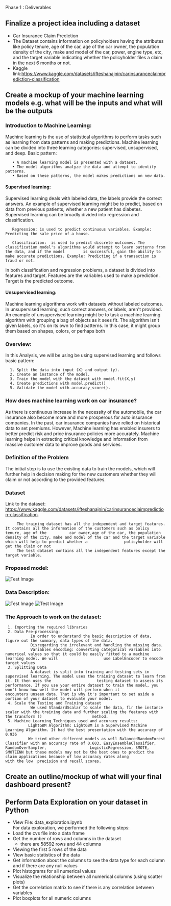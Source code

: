 Phase 1 : Deliverables

## Finalize a project idea including a dataset
-  Car Insurance Claim Prediction
-  The Dataset contains information on policyholders having the attributes like policy tenure, age of the car, age of the car owner, the population density of the city, make and model of the car, power, engine type, etc, and the target variable indicating whether the policyholder files a claim in the next 6 months or not.
-  Kaggle link:https://www.kaggle.com/datasets/ifteshanajnin/carinsuranceclaimprediction-classification

## Create a mockup of your machine learning models e.g. what will be the inputs and what will be the outputs

### Introduction to Machine Learning:

Machine learning is the use of statistical algorithms to perform tasks such as learning from data patterns and making predictions. Machine learning can be divided into three learning categories: supervised, unsupervised, and deep.
Basic pattern:

       • A machine learning model is presented with a dataset.
       • The model algorithms analyze the data and attempt to identify patterns.
       • Based on these patterns, the model makes predictions on new data.

#### Supervised learning: 
Supervised learning deals with labeled data, the labels provide the correct answers. An example of supervised learning might be to predict, based on data from previous patients, whether a new patient has diabetes. Supervised learning can be broadly divided into regression and classification.

       Regression: is used to predict continuous variables. Example: Predicting the sale price of a house.
       
       Classification:  is used to predict discrete outcomes. The classification model's algorithms would attempt to learn patterns from the data, and if the model        is successful, gain the ability to make accurate predictions. Example: Predicting if a transaction is fraud or not.
       
In both classification and regression problems, a dataset is divided into features and target. Features are the variables used to make a prediction. Target is the predicted outcome.

#### Unsupervised learning: 
Machine learning algorithms work with datasets without labeled outcomes. In unsupervised learning, such correct answers, or labels, aren't provided. An example of unsupervised learning might be to task a machine learning algorithm with grouping a bag of objects as it sees fit. The algorithm isn't given labels, so it's on its own to find patterns. In this case, it might group them based on shapes, colors, or perhaps both

### Overview:
In this Analysis, we will be using be using supervised learning and follows basic pattern:

      1. Split the data into input (X) and output (y).
      2. Create an instance of the model.
      3. Train the model with the dataset with model.fit(X,y)
      4. Create predictions with model.predict()
      5. Validate the model with accuracy_score().
    
### How does machine learning work on car insurance?
As there is continuous increase in the necessity of the automobile, the car insurance also become more and more prosperous for auto insurance companies. In the past, car insurance companies have relied on historical data to set premiums. However, Machine learning has enabled insurers to better predict risk and price insurance policies more accurately. Machine learning helps in extracting critical knowledge and information from massive customer data to improve goods and services.

### Definition of the Problem
The initial step is to use the existing data to train the models, which will further help in decision making for the new customers whether they will claim or not according to the provided features.

### Dataset

Link to the dataset: https://www.kaggle.com/datasets/ifteshanajnin/carinsuranceclaimprediction-classification. 

         The training dataset has all the independent and target features. It contains all the information of the customers such as policy tenure, age of the          car owner,age of the car, the population density of the city, make and model of the car and the target variable which will help to predict whether a                policyholder will get the claim or not
         The test dataset contains all the independent features except the target variable. 

### Proposed model:

![Test Image](/Resources/ProposedModel.png)

### Data Description:

![Test Image](/Resources/data1.png)
![Test Image](/Resources/data2.png)

### The Approach to work on the dataset:
     1. Importing the required libraries
     2. Data Pre-processing: 
               In order to understand the basic description of data, figure out the summary, data types of the data.
	           Disregarding the irrelevant and handling the missing data.
	           Variables encoding: converting categorical variables into numerical values so that it could be easily fitted to a machine learning model. We will                    use LabelEncoder to encode target values
     3. Splitting Data
               A dataset is split into training and testing sets in supervised learning. The model uses the training dataset to learn from it. It then uses the                    testing dataset to assess its performance. If you use your entire dataset to train the model, you won't know how well the model will perform when it                encounters unseen data. That is why it's important to set aside a portion of your dataset to evaluate your model.
     4. Scale the Testing and Training dataset
               We used StandardScalar to scale the data, fir the instance scaler with the training data and further scaling the features with the transform ()                      method.
     5. Machine Learning Techniques used and accuracy results:
              LightGBM Algorithm: LightGBM is a Supervised Machine Learning Algorithm. It had the best presentation with the accuracy of 0.936
              We tried other different models as well BalancedRandomForest Classifier with an accuracy rate of 0.603, EasyEnsembleClassifier, RandomOverSampler,                   LogisticRegression, SMOTE, SMOTEENN but these models may not be the best ones to predict the claim applications because of low accuracy rates along                 with the low  precision and recall scores.


## Create an outline/mockup of what will your final dashboard present?
## Perform Data Exploration on your dataset in Python
- View File: data_exploration.ipynb </br>
For data exploration, we performed the following steps:
- Load the cvs file into a data frame
- Get the number of rows and columns in the dataset
   - there are 58592 rows and 44 columns
- Viewing the first 5 rows of the data
- View basic statistics of the data
- Get information about the columns to see the data type for each column and if there are any null values
- Plot histograms for all numerical values
- Visualize the relationship between all numerical columns (using scatter plots)
- Get the correlation matrix to see if there is any correlation between variables
- Plot boxplots for all numeric columns

